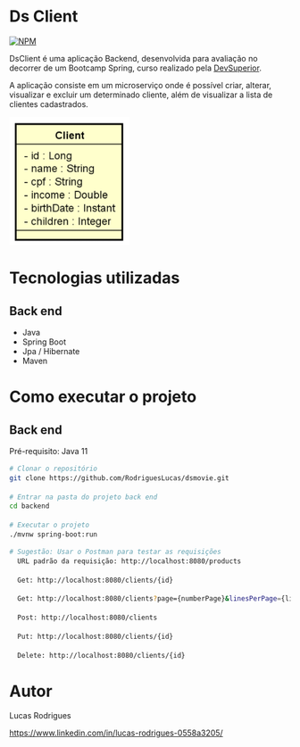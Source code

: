 # Ds Client
[![NPM](https://img.shields.io/npm/l/react)](https://github.com/RodriguesLucas/dsClient/blob/main/LICENSE) 

DsClient é uma aplicação Backend, desenvolvida para avaliação no decorrer de um Bootcamp Spring, curso realizado pela [DevSuperior](https://learn.devsuperior.com/).

A aplicação consiste em um microserviço onde é possível criar, alterar, visualizar e excluir um determinado cliente, além de visualizar a lista de clientes cadastrados.

![Modelo Conceitual](https://github.com/RodriguesLucas/dsClient/blob/main/ASSETS/ModeloConceitual.png)

# Tecnologias utilizadas
## Back end
- Java
- Spring Boot
- Jpa / Hibernate
- Maven

# Como executar o projeto
## Back end
Pré-requisito: Java 11

```bash
# Clonar o repositório
git clone https://github.com/RodriguesLucas/dsmovie.git

# Entrar na pasta do projeto back end
cd backend

# Executar o projeto
./mvnw spring-boot:run

```
```bash
# Sugestão: Usar o Postman para testar as requisições
  URL padrão da requisição: http://localhost:8080/products
  
  Get: http://localhost:8080/clients/{id}
  
  Get: http://localhost:8080/clients?page={numberPage}&linesPerPage={linesPerPage}&orderBy={orderBy}&direction={direction}
  
  Post: http://localhost:8080/clients
  
  Put: http://localhost:8080/clients/{id}
  
  Delete: http://localhost:8080/clients/{id}
```
# Autor
Lucas Rodrigues

https://www.linkedin.com/in/lucas-rodrigues-0558a3205/
